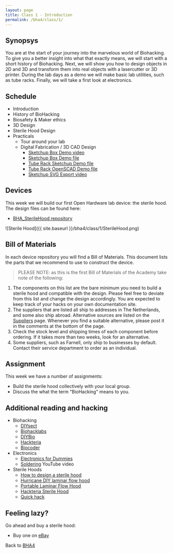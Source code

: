 ```yaml
---
layout: page
title: Class 1 - Introduction
permalink: /bha4/class/1/
---
```


## Synopsys

You are at the start of your journey into the marvelous world of Biohacking. To give you a better insight into what that exactly means, we will start with a short history of Biohacking. Next, we will show you how to design objects in 2D and 3D and transform them into real objects with a lasercutter or 3D printer. During the lab days as a demo we will make basic lab utilities, such as tube racks. Finally, we will take a first look at electronics.

## Schedule

* Introduction
* History of BioHacking
* Biosafety & Maker ethics
* 3D Design
* Sterile Hood Design
* Practicals
  * Tour around your lab
  * Digital Fabrication / 3D CAD Design
    * [Sketchup Box Demo video](https://vimeo.com/156572816)
    * [Sketchup Box Demo file](/bha4/class/1/files/DemoBox.skp)
    * [Tube Rack Sketchup Demo file](/bha4/class/1/files/TubeRack.skp)
    * [Tube Rack OpenSCAD Demo file](/bha4/class/1/files/TubeRack.scad)
    * [Sketchup SVG Export video](https://vimeo.com/album/3816400/video/156577776)

## Devices

This week we will build our first Open Hardware lab device: the sterile hood. The design files can be found here:

* [BHA_SterileHood repository](http://www.github.com/biohackacademy/BHA_SterileHood)

![Sterile Hood]({{ site.baseurl }}/bha4/class/1/SterileHood.png)

## Bill of Materials

In each device repository you will find a Bill of Materials. This document lists the parts that we recommend to use to construct the device.

> PLEASE NOTE: as this is the first Bill of Materials of the Academy take note of the following:

1. The components on this list are the bare minimum you need to build a sterile hood and compatible with the design. Please feel free to deviate from this list and change the design accordingly. You are expected to keep track of your hacks on your own documentation site.
2. The suppliers that are listed all ship to addresses in The Netherlands, and some also ship abroad. Alternative sources are listed on the [Suppliers](/suppliers/) page. Whenever you find a suitable alternative, please post it in the comments at the bottom of the page.
3. Check the stock level and shipping times of each component before ordering. If it takes more than two weeks, look for an alternative.
4. Some suppliers, such as Farnell, only ship to businesses by default. Contact their service department to order as an individual.

## Assignment

This week we have a number of assignments:

* Build the sterile hood collectively with your local group.
* Discuss the what the term "BioHacking" means to you.

## Additional reading and hacking

* Biohacking
  * [DIYsect](http://www.diysect.com)
  * [Biohacklabs](http://www.biohacklabs.org)
  * [DIYBio](http://www.diybio.org)
  * [Hackteria](http://www.hackteria.org)
  * [Biocoder](http://www.biocoder.com)
* Electronics
  * [Electronics for Dummies](http://www.amazon.com/Electronics-For-Dummies-Cathleen-Shamieh/dp/0470286970)
  * [Soldering](https://www.youtube.com/watch?v=oqV2xU1fee8) YouTube video
* Sterile Hoods
  * [How to design a sterile hood](http://freshcapmushrooms.com/learn/keeping-it-clean-how-to-design-and-build-a-laminar-flow-hood/)
  * [Hurricane DIY laminar flow hood](http://veit-penzenstadler.de/?p=104)
  * [Portable Laminar Flow Hood](http://www.instructables.com/id/Portable-Laminar-Flow-Hood/)
  * [Hackteria Sterile Hood](http://hackteria.org/wiki/index.php/DIY_Sterlisation_Hood)
  * [Quick hack](https://www.flickr.com/photos/meneertuur/3120019557/)

## Feeling lazy?

Go ahead and buy a sterile hood:

* Buy one on [eBay](http://www.ebay.com/bhp/laminar-flow-hood)


Back to [BHA4](/bha4/)
